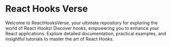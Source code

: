 # React Hooks Verse
 Welcome to ReactHooksVerse, your ultimate repository for exploring the world of React Hooks! Discover hooks, empowering you to enhance your React applications. Explore detailed documentation, practical examples, and insightful tutorials to master the art of React Hooks.

